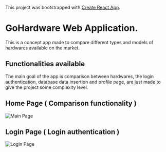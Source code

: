 This project was bootstrapped with [Create React App](https://github.com/facebook/create-react-app).

# GoHardware Web Application.

This is a concept app made to compare different types and models of hardwares available on the market.

## Functionalities available

The main goal of the app is comparison between hardwares, the login authentication, database data insertion and profile page, are just made to give the project some complexity level.

## Home Page ( Comparison functionality )

![Main Page](src/assets/home.gif)

## Login Page ( Login authentication )

![Login Page](src/assets/login.gif)

